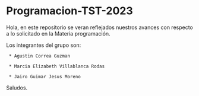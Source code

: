﻿# Programacion-TST-2023

Hola, en este repositorio se veran reflejados nuestros avances con respecto a lo solicitado en la Materia programación.

Los integrantes del grupo son: 

     * Agustin Correa Guzman
	 
	 * Marcia Elizabeth Villablanca Rodas 
	 
	 * Jairo Guimar Jesus Moreno
    
Saludos.    

